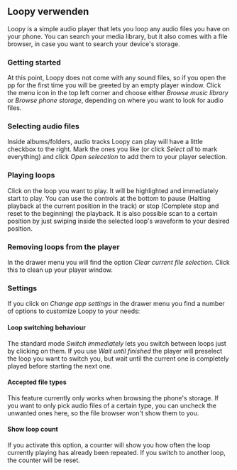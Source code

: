 ## Loopy verwenden

Loopy is a simple audio player that lets you loop any audio files you have on your phone. You can search your media library, but it also comes with a file browser, in case you want to search your device's storage.

### Getting started

At this point, Loopy does not come with any sound files, so if you open the pp for the first time you will be greeted by an empty player window. Click the menu icon in the top left corner and choose either *Browse music library* or *Browse phone storage*, depending on where you want to look for audio files. 

### Selecting audio files

Inside albums/folders, audio tracks Loopy can play will have a little checkbox to the right. Mark the ones you like (or click *Select all* to mark everything) and click *Open selecetion* to add them to your player selection.

### Playing loops

Click on the loop you want to play. It will be highlighted and immediately start to play. You can use the controls at the bottom to pause (Halting playback at the current position in the track) or stop (Complete stop and reset to the beginning) the playback. It is also possible scan to a certain position by just swiping inside the selected loop's waveform to your desired position.

### Removing loops from the player

In the drawer menu you will find the option *Clear current file selection*. Click this to clean up your player window. 

### Settings

If you click on *Change app settings* in the drawer menu you find a number of options to customize Loopy to your needs:

#### Loop switching behaviour

The standard mode *Switch immediately* lets you switch between loops just by clicking on them. If you use *Wait until finished* the player will preselect the loop you want to switch you, but wait until the current one is completely played before starting the next one.

#### Accepted file types

This feature currently only works when browsing the phone's storage. If you want to only pick audio files of a certain type, you can uncheck the unwanted ones here, so the file browser won't show them to you.

#### Show loop count

If you activate this option, a counter will show you how often the loop currently playing has already been repeated. If you switch to another loop, the counter will be reset.



